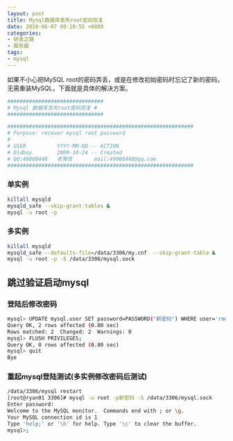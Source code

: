 ```yaml
---
layout: post
title: Mysql数据库丢失root密码恢复
date: 2010-06-07 09:10:55 +0800
categories:
- 研发之路
- 服务器
tags:
- mysql
---
```


如果不小心把MySQL root的密码弄丢，或是在修改初始密码时忘记了新的密码，无需重装MySQL，下面就是具体的解决方案。

```bash
###############################
# Mysql 数据库丢失root密码恢复 #
###############################

############################################################
# Purpose: recover mysql root password
#
# USER          YYYY-MM-DD -- ACTION
# Oldboy        2009-10-24 -- Created
# QQ:49000448   老男孩       mail:49000448@qq.com
############################################################
```

### 单实例

```bash
killall mysqld
mysqld_safe --skip-grant-tables &
mysql -u root -p
```

### 多实例

```bash
killall mysqld
mysqld_safe --defaults-file=/data/3306/my.cnf  --skip-grant-table &
mysql -u root -p -S /data/3306/mysql.sock
```

## 跳过验证启动mysql

### 登陆后修改密码

```bash
mysql> UPDATE mysql.user SET password=PASSWORD("新密码") WHERE user='root';
Query OK, 2 rows affected (0.00 sec)
Rows matched: 2  Changed: 2  Warnings: 0
mysql> FLUSH PRIVILEGES;
Query OK, 0 rows affected (0.00 sec)
mysql> quit
Bye
```

### 重起mysql登陆测试(多实例修改密码后测试)

```bash
/data/3306/mysql restart
[root@ryan01 3306]# mysql -u root -p新密码 -S /data/3306/mysql.sock
Enter password:
Welcome to the MySQL monitor.  Commands end with ; or \g.
Your MySQL connection id is 1
Type 'help;' or '\h' for help. Type '\c' to clear the buffer.
mysql>;
```